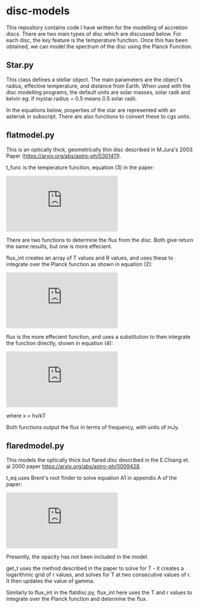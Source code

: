 # disc-models

This repository contains code I have written for the modelling of accretion discs. There are two main types of disc which are discussed below.
For each disc, the key feature is the temperature function. Once this has been obtained, we can model the spectrum of the disc using the Planck Function.

## Star.py

This class defines a stellar object. The main parameters are the object's radius,
effective temperature, and distance from Earth. When used with the disc modelling programs, the default units are solar masses, solar radii and kelvin
eg: if mystar.radius = 0.5 means 0.5 solar radii. 

In the equations below, properties of the star are represented with an asterisk in subscript. There are also functions to convert these to cgs units.

## flatmodel.py

This is an optically thick, geometrically thin disc described in M.Jura's 2003 Paper (https://arxiv.org/abs/astro-ph/0301411). 

t_func is the temperature function, equation (3) in the paper:

![equation](https://latex.codecogs.com/png.latex?%5Cbg_white%20T_%7Bring%7D%20%5Capprox%20%5Cleft%28%5Cfrac%7B3%7D%7B2%5Cpi%7D%20%5Cright%20%29%5E%7B1/4%7D%20%5Cleft%28%5Cfrac%7BR_*%7D%7BR%7D%5Cright%29%5E%7B3/4%7DT_*)

There are two functions to determine the flux from the disc. Both give return the same results, but one is more effecient.

flux_int creates an array of T values and R values, and uses these to integrate over the Planck function as shown in equation (2):

![equation](https://latex.codecogs.com/png.latex?%5Cbg_white%20F_%7Bring%7D%20%3D%20%5Cfrac%7B2%5Cpi%20cos%28i%29%7D%7BD_*%5E2%7D%5Cint_R_%7Bin%7D%5E%7BR_%7Bout%7D%7D%20B_%7B%5Cnu%7D%28T_%7Bring%7D%29RdR)

flux is the more effecient function, and uses a substitution to then integrate the function directly, shown in equation (4):

![equation](https://latex.codecogs.com/png.latex?%5Cbg_white%20F_%7Bring%7D%20%5Capprox%2012%5Cpi%5E%7B1/3%7D%5Cleft%28%5Cfrac%7BR_*%5E2%20cos%28i%29%7D%7BD_*%5E2%7D%20%5Cright%20%29%5Cleft%28%5Cfrac%7B2%20k_b%20T%7D%7B3h%5Cnu%7D%20%5Cright%29%5E%7B8/3%7D%5Cleft%28%5Cfrac%7Bh%5Cnu%5E3%7D%7Bc%5E2%7D%20%5Cright%20%29%5Cint_%7Bx_%7Bin%7D%7D%5E%7Bx_%7Bout%7D%7D%20%5Cfrac%7Bx%5E%7B5/3%7D%7D%7Be%5Ex%20-1%7Ddx)

where x = hv/kT

Both functions output the flux in terms of frequency, with units of mJy.

## flaredmodel.py

This models the optically thick but flared disc described in the E.Chiang et. al 2000 paper https://arxiv.org/abs/astro-ph/0009428.

t_eq uses Brent's root finder to solve equation A1 in appendix A of the paper:

![equation](https://latex.codecogs.com/png.latex?%5Cbg_white%20%5Csin%5Cleft%5B%5Carctan%5Cleft%28%5Cgamma%5Cfrac%7BH%7D%7Bh%7D%5Csqrt%5Cfrac%7BT_i%7D%7BT_c%7D%5Csqrt%5Cfrac%7Ba%7D%7BR_*%7D%5Cright%29%20-%20%5Carctan%5Cleft%28%5Cfrac%7BH%7D%7Bh%7D%5Csqrt%5Cfrac%7BT_i%7D%7BT_c%7D%5Csqrt%5Cfrac%7Ba%7D%7BR_*%7D%20%5Cright%20%29%20&plus;%5Carcsin%5Cleft%28%5Cfrac%7B4%7D%7B3%5Cpi%7D%20%5Cfrac%7BR_*%7D%7Ba%7D%5Cright%20%29%20%5Cright%5D%20%3D%20%5Cfrac%7B2%7D%7B%5Cphi%7D%5Cleft%28%5Cfrac%7BT_i%7D%7BT_*%7D%20%5Cright%20%29%5E4%5Cleft%28%5Cfrac%7Ba%7D%7BR_*%7D%20%5Cright%20%29%5E2)

Presently, the opacity has not been included in the model.

get_t uses the method described in the paper to solve for T - it creates a logarithmic grid of r values, and solves for T at two consecutive values of r. It then updates the value of gamma.

Similarly to flux_int in the flatdisc.py, flux_int here uses the T and r values to integrate over the Planck function and determine the flux.
